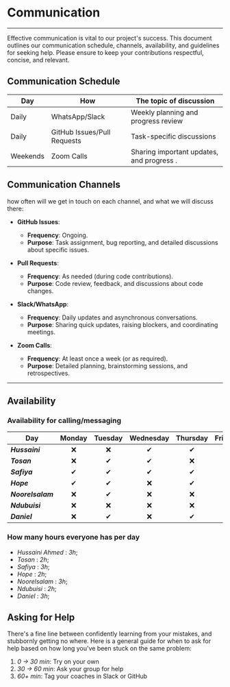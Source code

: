<!--
    this template is for inspiration, feel free to change it however you like!

    Careful! be sure to protect your privacy when filling out this document
        everything you write here will be public
        so share only what you are comfortable sharing online
        you can share the rest in confidence with you group by another channel
-->

# Communication

______________________________________________________________________
Effective communication is vital to our project's success. This document outlines
 our communication schedule, channels, availability, and guidelines for seeking
 help. Please ensure to keep your contributions respectful, concise, and relevant.

## Communication Schedule

| Day       | How            | The topic of discussion             |
|-----------|----------------|--------------------------------------|
| Daily     | WhatsApp/Slack   | Weekly planning and progress review           |
| Daily    | GitHub Issues/Pull Requests  | Task-specific discussions|
| Weekends   | Zoom Calls  | Sharing important updates, and progress .|

## Communication Channels

how often will we get in touch on each channel, and what we will discuss there:

- **GitHub Issues**:  
  - **Frequency**: Ongoing.  
  - **Purpose**: Task assignment, bug reporting, and detailed discussions about
  specific issues.  

- **Pull Requests**:  
  - **Frequency**: As needed (during code contributions).  
  - **Purpose**: Code review, feedback, and discussions about code changes.  

- **Slack/WhatsApp**:  
  - **Frequency**: Daily updates and asynchronous conversations.  
  - **Purpose**: Sharing quick updates, raising blockers, and coordinating
  meetings.  

- **Zoom Calls**:  
  - **Frequency**: At least once a week (or as required).  
  - **Purpose**: Detailed planning, brainstorming sessions, and retrospectives.

______________________________________________________________________

## Availability

### Availability for calling/messaging

| Day    | Monday | Tuesday | Wednesday | Thursday | Friday | Saturday | Sunday |
|-------------|:------:|:-------:|:---------:|:--------:|:------:|:--------:|:------:|
| **_Hussaini_** |  ❌   |   ❌  |    ✔     |     ✔    |    ✔   |    ✔     |  ❌   |
| **_Tosan_** |  ❌  |  ✔    |    ✔     |      ❌   |    ✔   |    ✔     | ❌  |
| **_Safiya_** | ✔   | ✔    |   ✔     |   ✔    |    ✔   |    ✔     |  ❌  |
| **_Hope_** |  ✔  |  ✔    |   ❌   |      ✔   |    ✔   |    ✔     | ✔  |
| **_Noorelsalam_** |  ❌   |  ✔    |    ❌     |     ❌    |    ✔   |    ✔  | ❌ |
| **_Ndubuisi_** |  ❌  |   ❌   |    ❌     |      ❌   |   ✔    |    ✔     | ✔   |
| **_Daniel_** | ❌   |  ✔    |    ❌     |     ✔    |    ✔   |    ✔     | ✔   |

### How many hours everyone has per day

- _Hussaini Ahmed_  : _3h_;
- _Tosan_  : _2h_;
- _Safiya_  : _3h_;
- _Hope_  : _2h_;
- _Noorelsalam_  : _3h_;
- _Ndubuisi_  : _2h_;
- _Daniel_  : _3h_;

## Asking for Help

There's a fine line between confidently learning from your mistakes, and
stubbornly getting no where. Here is a general guide for when to ask for help
based on how long you've been stuck on the same problem:

1. _0 -> 30 min_: Try on your own
1. _30 -> 60 min_: Ask your group for help
1. _60+ min_: Tag your coaches in Slack or GitHub
